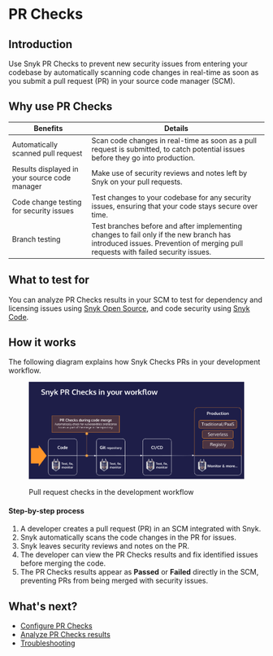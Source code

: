 # PR Checks

## Introduction

Use Snyk PR Checks to prevent new security issues from entering your codebase by automatically scanning code changes in real-time as soon as you submit a pull request (PR) in your source code manager (SCM).

## Why use PR Checks

| Benefits                                      | Details                                                                                                                                                                    |
| --------------------------------------------- | -------------------------------------------------------------------------------------------------------------------------------------------------------------------------- |
| Automatically scanned pull request            | Scan code changes in real-time as soon as a pull request is submitted, to catch potential issues before they go into production.                                           |
| Results displayed in your source code manager | Make use of security reviews and notes left by Snyk on your pull requests.                                                                                                 |
| Code change testing for security issues       | Test changes to your codebase for any security issues, ensuring that your code stays secure over time.                                                                     |
| Branch testing                                | Test branches before and after implementing changes to fail only if the new branch has introduced issues. Prevention of merging pull requests with failed security issues. |

## What to test for&#x20;

You can analyze PR Checks results in your SCM to test for dependency and licensing issues using [Snyk Open Source](../../products/snyk-open-source/), and code security using [Snyk Code](../../products/snyk-code/).

## How it works

The following diagram explains how Snyk Checks PRs in your development workflow.

<figure><img src="../../.gitbook/assets/Screenshot 2022-09-20 at 11.27.44.png" alt="Diagram showing where Snyk checks for pull requests in the development workflow."><figcaption><p>Pull request checks in the development workflow</p></figcaption></figure>

#### Step-by-step process

1. A developer creates a pull request (PR) in an SCM integrated with Snyk.
2. Snyk automatically scans the code changes in the PR for issues.
3. Snyk leaves security reviews and notes on the PR.
4. The developer can view the PR Checks results and fix identified issues before merging the code.
5. The PR Checks results appear as **Passed** or **Failed** directly in the SCM, preventing PRs from being merged with security issues.&#x20;

## What's next?

* [Configure PR Checks](configure-pr-checks.md)
* [Analyze PR Checks results](pr-checks-results.md)
* [Troubleshooting](troubleshooting.md)
